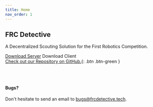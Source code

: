 ```yaml
---
title: Home
nav_order: 1
---
```


## FRC Detective

A Decentralized Scouting Solution for the First Robotics Competition. 

<link rel="stylesheet" href="https://cdnjs.cloudflare.com/ajax/libs/font-awesome/4.7.0/css/font-awesome.min.css">

<a class="btn" href="/download/DetectiveServer-DevRel001.zip"><i class="fa fa-download"></i> Download Server</a>          <a class="btn"><i class="fa fa-download"></i> Download Client</a><br>[Check out our Repository on GitHub.](https://github.com/mitchellblaser/FRCDetective){: .btn .btn-green }

<br><br>
#### Bugs?
Don't hesitate to send an email to bugs@frcdetective.tech.